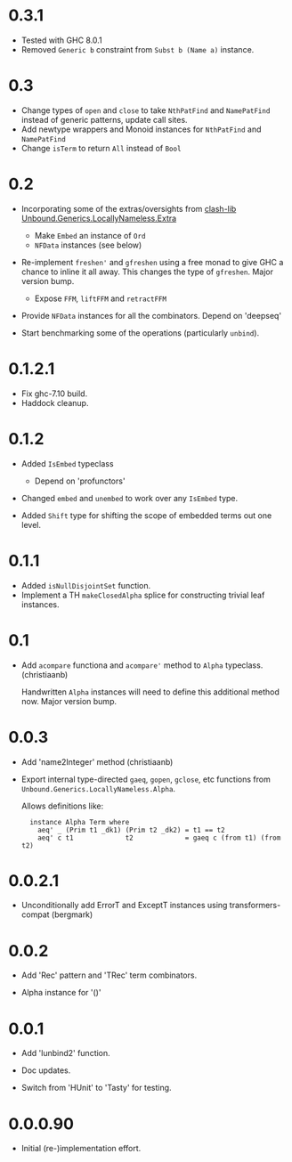 # 0.3.1

* Tested with GHC 8.0.1
* Removed `Generic b` constraint from `Subst b (Name a)` instance.


# 0.3

* Change types of `open` and `close` to take `NthPatFind` and `NamePatFind` instead of generic patterns, update call sites.
* Add newtype wrappers and Monoid instances for `NthPatFind` and `NamePatFind`
* Change `isTerm` to return `All` instead of `Bool`

# 0.2

* Incorporating some of the extras/oversights from
  [clash-lib Unbound.Generics.LocallyNameless.Extra](https://github.com/clash-lang/clash-compiler/blob/master/clash-lib/src/Unbound/Generics/LocallyNameless/Extra.hs)

	* Make `Embed` an instance of `Ord`
	* `NFData` instances (see below)

* Re-implement `freshen'` and `gfreshen` using a free monad to give
  GHC a chance to inline it all away.  This changes the type of
  `gfreshen`.  Major version bump.

	* Expose `FFM`, `liftFFM` and `retractFFM`

* Provide `NFData` instances for all the combinators.
  Depend on 'deepseq'

* Start benchmarking some of the operations (particularly `unbind`).

# 0.1.2.1

* Fix ghc-7.10 build.
* Haddock cleanup.

# 0.1.2

* Added `IsEmbed` typeclass

    * Depend on 'profunctors'

* Changed `embed` and `unembed` to work over any `IsEmbed` type.

* Added `Shift` type for shifting the scope of embedded terms out one level.

# 0.1.1

* Added `isNullDisjointSet` function.
* Implement a TH `makeClosedAlpha` splice for constructing trivial leaf instances.

# 0.1

* Add `acompare` functiona and `acompare'` method to `Alpha` typeclass.  (christiaanb)

    Handwritten `Alpha` instances will need to define this additional
    method now.  Major version bump.

# 0.0.3

* Add 'name2Integer' method (christiaanb)
* Export internal type-directed `gaeq`, `gopen`, `gclose`, etc
  functions from `Unbound.Generics.LocallyNameless.Alpha`.

    Allows definitions like:

        instance Alpha Term where
          aeq' _ (Prim t1 _dk1) (Prim t2 _dk2) = t1 == t2
          aeq' c t1             t2             = gaeq c (from t1) (from t2)


# 0.0.2.1

* Unconditionally add ErrorT and ExceptT instances using transformers-compat (bergmark)

# 0.0.2

* Add 'Rec' pattern and 'TRec' term combinators.

* Alpha instance for '()'

# 0.0.1

* Add 'lunbind2' function.

* Doc updates.

* Switch from 'HUnit' to 'Tasty' for testing.

# 0.0.0.90

* Initial (re-)implementation effort.
